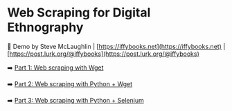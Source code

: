 # Web Scraping for Digital Ethnography

💾 Demo by Steve McLaughlin | [https://iffybooks.net](https://iffybooks.net) | [https://post.lurk.org/@iffybooks](https://post.lurk.org/@iffybooks) 
 
➡️ [Part 1: Web scraping with Wget](https://github.com/stevemclaugh/digital-ethnography-demo/blob/main/01_Wget/LiveJournal_Backup_with_Wget.md)

➡️ [Part 2: Web scraping with Python + Wget](https://github.com/stevemclaugh/digital-ethnography-demo/blob/main/02_Python_and_Wget/LiveJournal_Backup_with_Python_and_Wget.py)

➡️ [Part 3: Web scraping with Python + Selenium](https://github.com/stevemclaugh/digital-ethnography-demo/blob/main/03_Python_and_Selenium/Instagram_Web_Scraping_Demo.ipynb)
